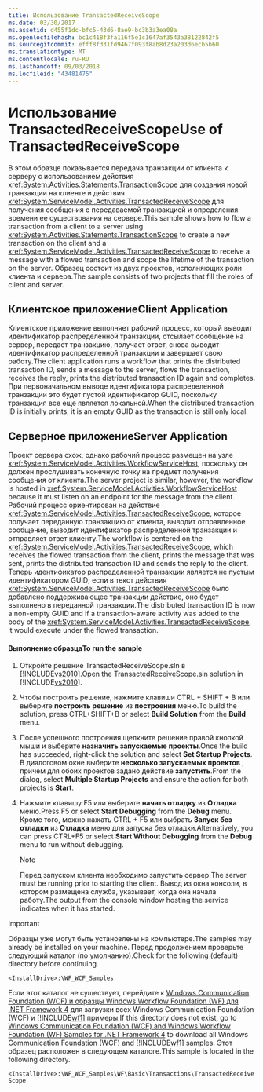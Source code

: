 ```yaml
---
title: Использование TransactedReceiveScope
ms.date: 03/30/2017
ms.assetid: d455f1dc-bfc5-43d6-8ae9-bc3b3a3ea08a
ms.openlocfilehash: bc1c418f3fa116f5e1c1647af3543a38122842f5
ms.sourcegitcommit: efff8f331fd9467f093f8ab8d23a203d6ecb5b60
ms.translationtype: MT
ms.contentlocale: ru-RU
ms.lasthandoff: 09/03/2018
ms.locfileid: "43481475"
---
```

# <a name="use-of-transactedreceivescope"></a><span data-ttu-id="15b02-102">Использование TransactedReceiveScope</span><span class="sxs-lookup"><span data-stu-id="15b02-102">Use of TransactedReceiveScope</span></span>
<span data-ttu-id="15b02-103">В этом образце показывается передача транзакции от клиента к серверу с использованием действия <xref:System.Activities.Statements.TransactionScope> для создания новой транзакции на клиенте и действия <xref:System.ServiceModel.Activities.TransactedReceiveScope> для получения сообщения с передаваемой транзакцией и определения времени ее существования на сервере.</span><span class="sxs-lookup"><span data-stu-id="15b02-103">This sample shows how to flow a transaction from a client to a server using <xref:System.Activities.Statements.TransactionScope> to create a new transaction on the client and a <xref:System.ServiceModel.Activities.TransactedReceiveScope> to receive a message with a flowed transaction and scope the lifetime of the transaction on the server.</span></span> <span data-ttu-id="15b02-104">Образец состоит из двух проектов, исполняющих роли клиента и сервера.</span><span class="sxs-lookup"><span data-stu-id="15b02-104">The sample consists of two projects that fill the roles of client and server.</span></span>  
  
## <a name="client-application"></a><span data-ttu-id="15b02-105">Клиентское приложение</span><span class="sxs-lookup"><span data-stu-id="15b02-105">Client Application</span></span>  
 <span data-ttu-id="15b02-106">Клиентское приложение выполняет рабочий процесс, который выводит идентификатор распределенной транзакции, отсылает сообщение на сервер, передает транзакцию, получает ответ, снова выводит идентификатор распределенной транзакции и завершает свою работу.</span><span class="sxs-lookup"><span data-stu-id="15b02-106">The client application runs a workflow that prints the distributed transaction ID, sends a message to the server, flows the transaction, receives the reply, prints the distributed transaction ID again and completes.</span></span> <span data-ttu-id="15b02-107">При первоначальном выводе идентификатора распределенной транзакции это будет пустой идентификатор GUID, поскольку транзакция все еще является локальной.</span><span class="sxs-lookup"><span data-stu-id="15b02-107">When the distributed transaction ID is initially prints, it is an empty GUID as the transaction is still only local.</span></span>  
  
## <a name="server-application"></a><span data-ttu-id="15b02-108">Серверное приложение</span><span class="sxs-lookup"><span data-stu-id="15b02-108">Server Application</span></span>  
 <span data-ttu-id="15b02-109">Проект сервера схож, однако рабочий процесс размещен на узле <xref:System.ServiceModel.Activities.WorkflowServiceHost>, поскольку он должен прослушивать конечную точку на предмет получения сообщения от клиента.</span><span class="sxs-lookup"><span data-stu-id="15b02-109">The server project is similar, however, the workflow is hosted in <xref:System.ServiceModel.Activities.WorkflowServiceHost> because it must listen on an endpoint for the message from the client.</span></span> <span data-ttu-id="15b02-110">Рабочий процесс ориентирован на действие <xref:System.ServiceModel.Activities.TransactedReceiveScope>, которое получает переданную транзакцию от клиента, выводит отправленное сообщение, выводит идентификатор распределенной транзакции и отправляет ответ клиенту.</span><span class="sxs-lookup"><span data-stu-id="15b02-110">The workflow is centered on the <xref:System.ServiceModel.Activities.TransactedReceiveScope>, which receives the flowed transaction from the client, prints the message that was sent, prints the distributed transaction ID and sends the reply to the client.</span></span> <span data-ttu-id="15b02-111">Теперь идентификатор распределенной транзакции является не пустым идентификатором GUID; если в текст действия <xref:System.ServiceModel.Activities.TransactedReceiveScope> было добавлено поддерживающее транзакции действие, оно будет выполнено в переданной транзакции.</span><span class="sxs-lookup"><span data-stu-id="15b02-111">The distributed transaction ID is now a non-empty GUID and if a transaction-aware activity was added to the body of the <xref:System.ServiceModel.Activities.TransactedReceiveScope>, it would execute under the flowed transaction.</span></span>  
  
#### <a name="to-run-the-sample"></a><span data-ttu-id="15b02-112">Выполнение образца</span><span class="sxs-lookup"><span data-stu-id="15b02-112">To run the sample</span></span>  
  
1.  <span data-ttu-id="15b02-113">Откройте решение TransactedReceiveScope.sln в [!INCLUDE[vs2010](../../../../includes/vs2010-md.md)].</span><span class="sxs-lookup"><span data-stu-id="15b02-113">Open the TransactedReceiveScope.sln solution in [!INCLUDE[vs2010](../../../../includes/vs2010-md.md)].</span></span>  
  
2.  <span data-ttu-id="15b02-114">Чтобы построить решение, нажмите клавиши CTRL + SHIFT + B или выберите **построить решение** из **построения** меню.</span><span class="sxs-lookup"><span data-stu-id="15b02-114">To build the solution, press CTRL+SHIFT+B or select **Build Solution** from the **Build** menu.</span></span>  
  
3.  <span data-ttu-id="15b02-115">После успешного построения щелкните решение правой кнопкой мыши и выберите **назначить запускаемые проекты**.</span><span class="sxs-lookup"><span data-stu-id="15b02-115">Once the build has succeeded, right-click the solution and select **Set Startup Projects**.</span></span> <span data-ttu-id="15b02-116">В диалоговом окне выберите **несколько запускаемых проектов** , причем для обоих проектов задано действие **запустить**.</span><span class="sxs-lookup"><span data-stu-id="15b02-116">From the dialog, select **Multiple Startup Projects** and ensure the action for both projects is **Start**.</span></span>  
  
4.  <span data-ttu-id="15b02-117">Нажмите клавишу F5 или выберите **начать отладку** из **Отладка** меню.</span><span class="sxs-lookup"><span data-stu-id="15b02-117">Press F5 or select **Start Debugging** from the **Debug** menu.</span></span> <span data-ttu-id="15b02-118">Кроме того, можно нажать CTRL + F5 или выбрать **Запуск без отладки** из **Отладка** меню для запуска без отладки.</span><span class="sxs-lookup"><span data-stu-id="15b02-118">Alternatively, you can press CTRL+F5 or select **Start Without Debugging** from the **Debug** menu to run without debugging.</span></span>  
  
    > [!NOTE]
    >  <span data-ttu-id="15b02-119">Перед запуском клиента необходимо запустить сервер.</span><span class="sxs-lookup"><span data-stu-id="15b02-119">The server must be running prior to starting the client.</span></span> <span data-ttu-id="15b02-120">Вывод из окна консоли, в котором размещена служба, указывает, когда она начала работу.</span><span class="sxs-lookup"><span data-stu-id="15b02-120">The output from the console window hosting the service indicates when it has started.</span></span>  
  
> [!IMPORTANT]
>  <span data-ttu-id="15b02-121">Образцы уже могут быть установлены на компьютере.</span><span class="sxs-lookup"><span data-stu-id="15b02-121">The samples may already be installed on your machine.</span></span> <span data-ttu-id="15b02-122">Перед продолжением проверьте следующий каталог (по умолчанию).</span><span class="sxs-lookup"><span data-stu-id="15b02-122">Check for the following (default) directory before continuing.</span></span>  
>   
>  `<InstallDrive>:\WF_WCF_Samples`  
>   
>  <span data-ttu-id="15b02-123">Если этот каталог не существует, перейдите к [Windows Communication Foundation (WCF) и образцы Windows Workflow Foundation (WF) для .NET Framework 4](https://go.microsoft.com/fwlink/?LinkId=150780) для загрузки всех Windows Communication Foundation (WCF) и [!INCLUDE[wf1](../../../../includes/wf1-md.md)] примеры.</span><span class="sxs-lookup"><span data-stu-id="15b02-123">If this directory does not exist, go to [Windows Communication Foundation (WCF) and Windows Workflow Foundation (WF) Samples for .NET Framework 4](https://go.microsoft.com/fwlink/?LinkId=150780) to download all Windows Communication Foundation (WCF) and [!INCLUDE[wf1](../../../../includes/wf1-md.md)] samples.</span></span> <span data-ttu-id="15b02-124">Этот образец расположен в следующем каталоге.</span><span class="sxs-lookup"><span data-stu-id="15b02-124">This sample is located in the following directory.</span></span>  
>   
>  `<InstallDrive>:\WF_WCF_Samples\WF\Basic\Transactions\TransactedReceiveScope`